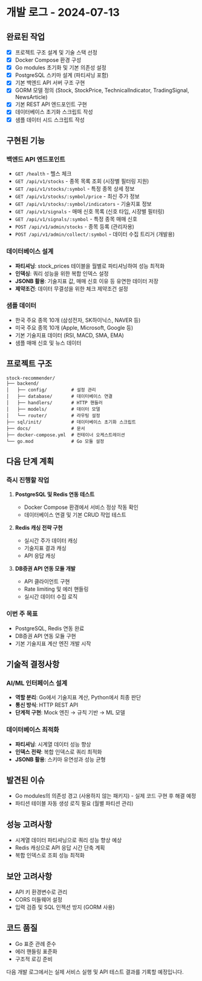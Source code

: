 # 개발 로그 - 2024-07-13

## 완료된 작업
- [x] 프로젝트 구조 설계 및 기술 스택 선정
- [x] Docker Compose 환경 구성
- [x] Go modules 초기화 및 기본 의존성 설정
- [x] PostgreSQL 스키마 설계 (파티셔닝 포함)
- [x] 기본 백엔드 API 서버 구조 구현
- [x] GORM 모델 정의 (Stock, StockPrice, TechnicalIndicator, TradingSignal, NewsArticle)
- [x] 기본 REST API 엔드포인트 구현
- [x] 데이터베이스 초기화 스크립트 작성
- [x] 샘플 데이터 시드 스크립트 작성

## 구현된 기능

### 백엔드 API 엔드포인트
- `GET /health` - 헬스 체크
- `GET /api/v1/stocks` - 종목 목록 조회 (시장별 필터링 지원)
- `GET /api/v1/stocks/:symbol` - 특정 종목 상세 정보
- `GET /api/v1/stocks/:symbol/price` - 최신 주가 정보
- `GET /api/v1/stocks/:symbol/indicators` - 기술지표 정보
- `GET /api/v1/signals` - 매매 신호 목록 (신호 타입, 시장별 필터링)
- `GET /api/v1/signals/:symbol` - 특정 종목 매매 신호
- `POST /api/v1/admin/stocks` - 종목 등록 (관리자용)
- `POST /api/v1/admin/collect/:symbol` - 데이터 수집 트리거 (개발용)

### 데이터베이스 설계
- **파티셔닝**: stock_prices 테이블을 월별로 파티셔닝하여 성능 최적화
- **인덱싱**: 쿼리 성능을 위한 복합 인덱스 설정
- **JSONB 활용**: 기술지표 값, 매매 신호 이유 등 유연한 데이터 저장
- **제약조건**: 데이터 무결성을 위한 체크 제약조건 설정

### 샘플 데이터
- 한국 주요 종목 10개 (삼성전자, SK하이닉스, NAVER 등)
- 미국 주요 종목 10개 (Apple, Microsoft, Google 등)
- 기본 기술지표 데이터 (RSI, MACD, SMA, EMA)
- 샘플 매매 신호 및 뉴스 데이터

## 프로젝트 구조
```
stock-recommender/
├── backend/
│   ├── config/         # 설정 관리
│   ├── database/       # 데이터베이스 연결
│   ├── handlers/       # HTTP 핸들러
│   ├── models/         # 데이터 모델
│   └── router/         # 라우팅 설정
├── sql/init/           # 데이터베이스 초기화 스크립트
├── docs/               # 문서
├── docker-compose.yml  # 컨테이너 오케스트레이션
└── go.mod              # Go 모듈 설정
```

## 다음 단계 계획

### 즉시 진행할 작업
1. **PostgreSQL 및 Redis 연동 테스트**
   - Docker Compose 환경에서 서비스 정상 작동 확인
   - 데이터베이스 연결 및 기본 CRUD 작업 테스트

2. **Redis 캐싱 전략 구현**
   - 실시간 주가 데이터 캐싱
   - 기술지표 결과 캐싱
   - API 응답 캐싱

3. **DB증권 API 연동 모듈 개발**
   - API 클라이언트 구현
   - Rate limiting 및 에러 핸들링
   - 실시간 데이터 수집 로직

### 이번 주 목표
- PostgreSQL, Redis 연동 완료
- DB증권 API 연동 모듈 구현
- 기본 기술지표 계산 엔진 개발 시작

## 기술적 결정사항

### AI/ML 인터페이스 설계
- **역할 분리**: Go에서 기술지표 계산, Python에서 최종 판단
- **통신 방식**: HTTP REST API
- **단계적 구현**: Mock 엔진 → 규칙 기반 → ML 모델

### 데이터베이스 최적화
- **파티셔닝**: 시계열 데이터 성능 향상
- **인덱스 전략**: 복합 인덱스로 쿼리 최적화
- **JSONB 활용**: 스키마 유연성과 성능 균형

## 발견된 이슈
- Go modules의 의존성 경고 (사용하지 않는 패키지) - 실제 코드 구현 후 해결 예정
- 파티션 테이블 자동 생성 로직 필요 (월별 파티션 관리)

## 성능 고려사항
- 시계열 데이터 파티셔닝으로 쿼리 성능 향상 예상
- Redis 캐싱으로 API 응답 시간 단축 계획
- 복합 인덱스로 조회 성능 최적화

## 보안 고려사항
- API 키 환경변수로 관리
- CORS 미들웨어 설정
- 입력 검증 및 SQL 인젝션 방지 (GORM 사용)

## 코드 품질
- Go 표준 관례 준수
- 에러 핸들링 표준화
- 구조적 로깅 준비

다음 개발 로그에서는 실제 서비스 실행 및 API 테스트 결과를 기록할 예정입니다.